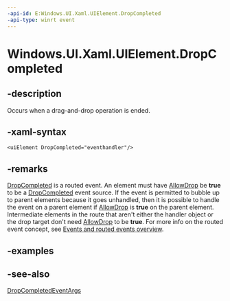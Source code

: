 ```yaml
---
-api-id: E:Windows.UI.Xaml.UIElement.DropCompleted
-api-type: winrt event
---
```


<!-- Event syntax
public event Windows.Foundation.TypedEventHandler DropCompleted<Windows.UI.Xaml.UIElement,  Windows.UI.Xaml.DropCompletedEventArgs>
-->

# Windows.UI.Xaml.UIElement.DropCompleted

## -description

Occurs when a drag-and-drop operation is ended.

## -xaml-syntax

```xaml
<uiElement DropCompleted="eventhandler"/>
```

## -remarks

[DropCompleted](uielement_drop.md) is a routed event. An element must have [AllowDrop](uielement_allowdrop.md) be **true** to be a [DropCompleted](uielement_drop.md) event source. If the event is permitted to bubble up to parent elements because it goes unhandled, then it is possible to handle the event on a parent element if [AllowDrop](uielement_allowdrop.md) is **true** on the parent element. Intermediate elements in the route that aren't either the handler object or the drop target don't need [AllowDrop](uielement_allowdrop.md) to be **true**. For more info on the routed event concept, see [Events and routed events overview](https://docs.microsoft.com/windows/uwp/xaml-platform/events-and-routed-events-overview).

## -examples

## -see-also

[DropCompletedEventArgs](dropcompletedeventargs.md)